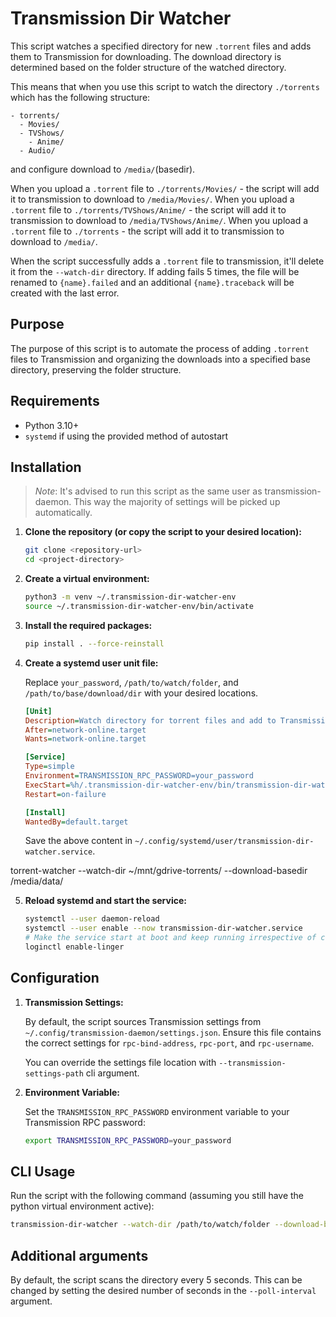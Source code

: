 # Transmission Dir Watcher

This script watches a specified directory for new `.torrent` files and adds them to Transmission for downloading. The download directory is determined based on the folder structure of the watched directory.

This means that when you use this script to watch the directory `./torrents` which has the following structure:
```
- torrents/
  - Movies/
  - TVShows/
    - Anime/
  - Audio/
```
and configure download to `/media/`(basedir).

When you upload a `.torrent` file to `./torrents/Movies/` - the script will add it to transmission to download to `/media/Movies/`.
When you upload a `.torrent` file to `./torrents/TVShows/Anime/` - the script will add it to transmission to download to `/media/TVShows/Anime/`.
When you upload a `.torrent` file to `./torrents` - the script will add it to transmission to download to `/media/`.

When the script successfully adds a `.torrent` file to transmission, it'll delete it from the `--watch-dir` directory.
If adding fails 5 times, the file will be renamed to `{name}.failed` and an additional `{name}.traceback` will be created with the last error.

## Purpose

The purpose of this script is to automate the process of adding `.torrent` files to Transmission and organizing the downloads into a specified base directory, preserving the folder structure.

## Requirements

- Python 3.10+
- `systemd` if using the provided method of autostart

## Installation

> *Note*: It's advised to run this script as the same user as transmission-daemon.
This way the majority of settings will be picked up automatically.

1. **Clone the repository (or copy the script to your desired location):**

    ```sh
    git clone <repository-url>
    cd <project-directory>
    ```

2. **Create a virtual environment:**

    ```sh
    python3 -m venv ~/.transmission-dir-watcher-env
    source ~/.transmission-dir-watcher-env/bin/activate
    ```

3. **Install the required packages:**

    ```sh
    pip install . --force-reinstall
    ```

4. **Create a systemd user unit file:**

    Replace `your_password`, `/path/to/watch/folder`, and `/path/to/base/download/dir` with your desired locations.

    ```ini
    [Unit]
    Description=Watch directory for torrent files and add to Transmission
    After=network-online.target
    Wants=network-online.target

    [Service]
    Type=simple
    Environment=TRANSMISSION_RPC_PASSWORD=your_password
    ExecStart=%h/.transmission-dir-watcher-env/bin/transmission-dir-watcher --watch-dir /path/to/watch/folder --download-basedir /path/to/base/download/dir
    Restart=on-failure

    [Install]
    WantedBy=default.target
    ```

    Save the above content in `~/.config/systemd/user/transmission-dir-watcher.service`.

torrent-watcher --watch-dir ~/mnt/gdrive-torrents/ --download-basedir /media/data/

5. **Reload systemd and start the service:**

    ```sh
    systemctl --user daemon-reload
    systemctl --user enable --now transmission-dir-watcher.service
    # Make the service start at boot and keep running irrespective of current user login
    loginctl enable-linger
    ```

## Configuration

1. **Transmission Settings:**

    By default, the script sources Transmission settings from `~/.config/transmission-daemon/settings.json`.
    Ensure this file contains the correct settings for `rpc-bind-address`, `rpc-port`, and `rpc-username`.

    You can override the settings file location with `--transmission-settings-path` cli argument.

3. **Environment Variable:**

    Set the `TRANSMISSION_RPC_PASSWORD` environment variable to your Transmission RPC password:

    ```sh
    export TRANSMISSION_RPC_PASSWORD=your_password
    ```

## CLI Usage

Run the script with the following command (assuming you still have the python virtual environment active):

```sh
transmission-dir-watcher --watch-dir /path/to/watch/folder --download-basedir /path/to/base/download/dir
```

## Additional arguments

By default, the script scans the directory every 5 seconds. This can be changed by setting the desired number of seconds in the `--poll-interval` argument.
